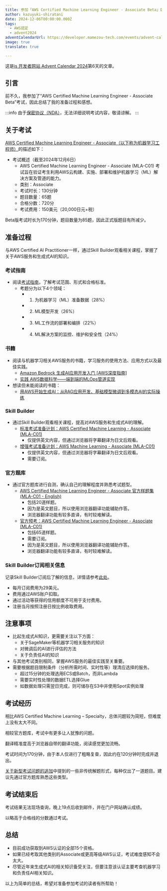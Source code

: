 ```yaml
---
title: 参加「AWS Certified Machine Learning Engineer - Associate Beta」后已获得AWS认证全15种资格
author: kazuyuki-shiratani
date: 2024-12-06T00:00:00.000Z
tags:
  - AWS認定
  - advent2024
adventCalendarUrl: https://developer.mamezou-tech.com/events/advent-calendar/2024/
image: true
translate: true

---
```


这是[is 开发者网站 Advent Calendar 2024](/events/advent-calendar/2024/)第6天的文章。

## 引言

前不久，我参加了“AWS Certified Machine Learning Engineer - Associate Beta”考试，因此总结了我的准备过程和感想。

:::info
由于[保密协议（NDA）](https://aws.amazon.com/jp/certification/certification-agreement/)，无法详细说明考试内容，敬请谅解。
:::

## 关于考试

[AWS Certified Machine Learning Engineer - Associate（以下称为机器学习工程师）](https://aws.amazon.com/jp/certification/certified-machine-learning-engineer-associate/)的描述如下：

- 考试概述（截至2024年12月6日）
  - AWS Certified Machine Learning Engineer - Associate (MLA-C01) 考试旨在验证考生利用AWS云构建、实施、部署和维护机器学习（ML）解决方案及管道的能力。
  - 类别：Associate
  - 考试时长：130分钟
  - 题目数量：65题
  - 合格分数：720分
  - 考试费用：150美元（20,000日元+税）

Beta版考试时长为170分钟，题目数量为85题，因此正式版题目有所减少。

## 准备过程

与AWS Certified AI Practitioner一样，通过Skill Builder观看相关课程，掌握了关于AWS服务和生成式AI的知识。

### 考试指南

- 阅读[考试指南](https://d1.awsstatic.com/ja_JP/training-and-certification/docs-machine-learning-engineer-associate/AWS-Certified-Machine-Learning-Engineer-Associate_Exam-Guide.pdf)，了解考试范围、形式和合格标准。
  - 考题分为以下4个领域：
    - 1. 为机器学习（ML）准备数据（28%）
    - 2. ML模型开发（26%）
    - 3. ML工作流的部署和编排（22%）
    - 4. ML解决方案的监控、维护和安全性（24%）

### 书籍

- 阅读与机器学习相关AWS服务的书籍，学习服务的使用方法、应用方式以及最佳实践。
  - [Amazon Bedrock 生成AI应用开发入门 [AWS深度指南]](https://www.amazon.co.jp/dp/4815626448)
  - [实践 AWS数据科学——端到端的MLOps管道实现](https://www.amazon.co.jp/dp/4873119685)
- 想读但未能阅读的书籍：
  - [用AWS开始生成AI：从RAG应用开发、基础模型微调到多模态AI的实际操练](https://www.amazon.co.jp/dp/4814400721)

### Skill Builder

- 通过Skill Builder观看相关课程，提高对AWS服务和生成式AI的理解。
  - [标准考试准备计划：AWS Certified Machine Learning - Associate (MLA-C01)](https://explore.skillbuilder.aws/learn/learning_plan/view/2191/plan)
    - 仅提供英文内容，但通过浏览器将字幕翻译为日文后观看。
  - [增强考试准备计划：AWS Machine Learning - Associate (MLA-C01)](https://explore.skillbuilder.aws/learn/learning_plan/view/2192/plan)
    - 仅提供英文内容，但通过浏览器将字幕翻译为日文后观看。
    - 需要订阅。

### 官方题库

- 通过官方题库进行自测，确认自己的理解程度并熟悉考试题型。
  - [AWS Certified Machine Learning Engineer - Associate 官方样题集 (MLA-C01 - English)](https://explore.skillbuilder.aws/learn/course/internal/view/elearning/19688/exam-prep-official-practice-question-set-aws-certified-machine-learning-engineer-associate-mla-c01-english)
    - 包括20道样题。
    - 因为是英文题目，所以使用浏览器翻译功能辅助作答。
    - 浏览器翻译功能有较多直译，有时较难解读。
  - [官方预考：AWS Certified Machine Learning Engineer - Associate (MLA-C01)](https://explore.skillbuilder.aws/learn/course/internal/view/elearning/19742/exam-prep-official-pretest-aws-certified-machine-learning-engineer-associate-mla-c01-english)
    - 包括65道样题。
    - 需要订阅。
    - 因为是英文题目，所以使用浏览器翻译功能辅助作答。
    - 浏览器翻译功能有较多直译，有时较难解读。

### Skill Builder订阅相关信息

记录Skill Builder订阅后了解的信息，详情请参考[此处](https://skillbuilder.aws/subscriptions)。

- 每月订阅费用为29美元。
- 费用通过AWS账户扣取。
- 通过活动等获得的信用额度不可用于支付费用。
- 注册当月按照注册日按比例收取费用。

## 注意事项

- 比起生成式AI知识，更需要关注以下方面：
  - 关于SageMaker等机器学习相关服务的知识
  - 对微调后的AI进行评估的方法
  - 关于负责任AI的知识
- 与其他考试类别相同，掌握AWS服务的最佳实践至关重要。
- 需要根据题目限制条件（分析所需时间、实时性等）理清应选择的服务。
  - 超过15分钟的处理选用ECS或Batch，而非Lambda
  - 需要实时性处理的数据ETL选择Glue
  - 如数据处理只需翌日完成，则可储存在S3中并使用Spot实例处理

## 考试经历

相比AWS Certified Machine Learning – Specialty，总体问题较为简短，但难度上没有太大不同。

相较官方题库，考试中有更多让人犹豫的问题。

翻译精准度高于浏览器自带的翻译功能，阅读感觉更加流畅。

考试时间为170分钟，由于本人仅进行了粗略复查，因此约在120分钟时完成并退出。

[关于新型考试问题的追加](https://aws.amazon.com/jp/blogs/news/aws-certification-new-exam-question-types/)中提到的一些非传统解题形式，每种仅出了一道题目。建议先通过官方题库熟悉这些类型。

## 考试结束后

考试结果无法现场查询，晚上19点后收到邮件，并在门户网站确认成绩。

以略高于合格线的分数通过考试。

## 总结

- 目前成功获取到AWS认证的全部15个资格。
- 如果已经考取其他类别的Associate或更高等级AWS认证，考试难度感知不会太大。
- 尽管近年来生成式AI的相关知识备受关注，但要注意该认证主要考查机器学习和负责任AI相关知识。

以上为简单的总结，希望对准备参加考试的读者有所帮助！
